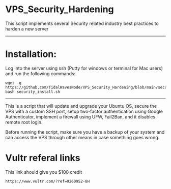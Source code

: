 # VPS_Security_Hardening
This script implements several Security related industry best practices to harden a new server
***

# Installation:
Log into the server using ssh (Putty for windows or terminal for Mac users) and run the following commands:
```
wget -q https://github.com/TidalWavesNode/VPS_Security_Hardening/blob/main/security_install.sh
bash security_install.sh
```
***

This is a script that will update and upgrade your Ubuntu OS, secure the VPS with a custom SSH port, setup two-factor authentication using Google Authenticator, implement a firewall using UFW, Fail2Ban, and it disables remote root login.

Before running the script, make sure you have a backup of your system and can access the VPS through other means in case something goes wrong.

# Vultr referal links
This link should give you $100 credit
````
https://www.vultr.com/?ref=9260952-8H
````
